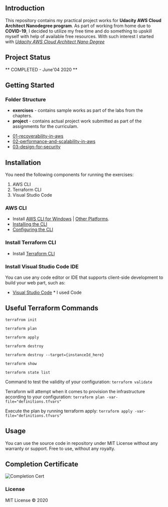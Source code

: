 ## Introduction 
This repository contains my practical project works for **Udacity AWS Cloud Architect Nanodegree program**.  As part of working from home due to **COVID-19**, I decided to utilize my free time and do something to upskill myself with help of available free resources. With such interest I started with _[Udacity AWS Cloud Architect Nano Degree](https://www.udacity.com/course/aws-cloud-architect-nanodegree--nd063)_

## Project Status
** COMPLETED - June'04 2020 **

## Getting Started

### Folder Structure 
* **exercises** - contains sample works as part of the labs from the chapters.
* **project**  - contains actual project work submitted as part of the assignments for the curriculam.
- [01-recoverability-in-aws](projects/01-recoverability-in-aws)
- [02-performance-and-scalability-in-aws](projects/02-performance-and-scalability-in-aws)
- [03-design-for-security](projects/03-design-for-security)

## Installation 
 
 You need the following components for running the exercises:
 1. AWS CLI
 2. Terraform CLI
 3. Visual Studio Code 

### AWS CLI
- Install [AWS CLI for Windows](https://awscli.amazonaws.com/AWSCLIV2.msi) | [Other Platforms](https://aws.amazon.com/cli/).
- [Installing the CLI](https://docs.aws.amazon.com/cli/latest/userguide/install-cliv2.html)
- [Configuring the CLI](https://docs.aws.amazon.com/cli/latest/userguide/cli-chap-configure.html)

### Install Terraform CLI
- Install [Terraform CLI](https://learn.hashicorp.com/terraform/getting-started/install)

### Install Visual Studio Code IDE
You can use any code editor or IDE that supports client-side development to build your web part, such as:
- [Visual Studio Code](https://code.visualstudio.com/)  * I used Code

## Useful Terraform Commands 

```terrafrom init```

```terraform plan```

```terraform apply```

```terraform destroy```

```terraform destroy --target={instanceId_here}```

```terraform show```

```terraform state list```

Command to test the validity of your configuration:
```terraform validate```

Terraform will attempt when it comes to provision the infrastructure according to your configuration:
```terraform plan -var-file="definitions.tfvars"```

Execute the plan by running terraform apply:
```terraform apply -var-file="definitions.tfvars"```

## Usage 
You can use the source code in repository under MIT License without any warranty or support. Free to use, without any royalty.

## Completion Certificate
![Completion Cert](images/certificate.PNG)

### License 
MIT License © 2020
